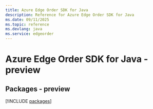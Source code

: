 ```yaml
---
title: Azure Edge Order SDK for Java
description: Reference for Azure Edge Order SDK for Java
ms.date: 09/11/2025
ms.topic: reference
ms.devlang: java
ms.service: edgeorder
---
```

# Azure Edge Order SDK for Java - preview
## Packages - preview
[!INCLUDE [packages](edge-order-index.md)]